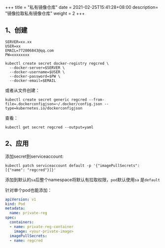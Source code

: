+++
title = "私有镜像仓库"
date =  2021-02-25T15:41:28+08:00
description= "镜像拉取私有镜像仓库"
weight = 2
+++


## 1、创建

```shell
SERVER=xx.xx
USER=xx
EMAIL=772006843@qq.com
PW=xxxxxxxx

kubectl create secret docker-registry regcred \
  --docker-server=$SERVER \
  --docker-username=$USER \
  --docker-password=$PW \
  --docker-email=$EMAIL
```

或者从文件创建：

```shell
kubectl create secret generic regcred --from-file=.dockerconfigjson=~/.docker/config.json --type=kubernetes.io/dockerconfigjson
```

查看：

```shell
kubectl get secret regcred --output=yaml
```


## 2、应用

添加secret到serviceaccount:

```shell
kubectl patch serviceaccount default -p '{"imagePullSecrets": [{"name": "regcred"}]}'
```

添加到默认的`sa`后整个namespace将默认有拉取权限，`pod`默认使用`sa` 是`default`


针对单个pod也能添加：

```yaml
apiVersion: v1
kind: Pod
metadata:
  name: private-reg
spec:
  containers:
  - name: private-reg-container
    image: <your-private-image>
  imagePullSecrets:
  - name: regcred
```
